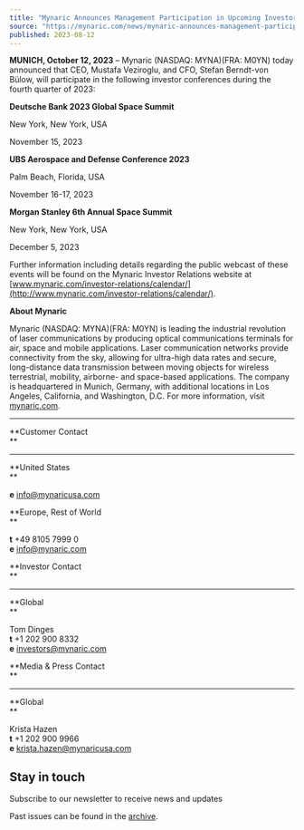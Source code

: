 ```yaml
---
title: "Mynaric Announces Management Participation in Upcoming Investor Conferences"
source: "https://mynaric.com/news/mynaric-announces-management-participation-in-upcoming-investor-conferences4q/"
published: 2023-08-12
---
```

**MUNICH, October 12, 2023** – Mynaric (NASDAQ: MYNA)(FRA: M0YN) today announced that CEO, Mustafa Veziroglu, and CFO, Stefan Berndt-von Bülow, will participate in the following investor conferences during the fourth quarter of 2023:

**Deutsche Bank 2023 Global Space Summit**

New York, New York, USA

November 15, 2023

**UBS Aerospace and Defense Conference 2023**

Palm Beach, Florida, USA

November 16-17, 2023

**Morgan Stanley 6th Annual Space Summit**

New York, New York, USA

December 5, 2023

Further information including details regarding the public webcast of these events will be found on the Mynaric Investor Relations website at [www.mynaric.com/investor-relations/calendar/](http://www.mynaric.com/investor-relations/calendar/).

**About Mynaric**

Mynaric (NASDAQ: MYNA)(FRA: M0YN) is leading the industrial revolution of laser communications by producing optical communications terminals for air, space and mobile applications. Laser communication networks provide connectivity from the sky, allowing for ultra-high data rates and secure, long-distance data transmission between moving objects for wireless terrestrial, mobility, airborne- and space-based applications. The company is headquartered in Munich, Germany, with additional locations in Los Angeles, California, and Washington, D.C. For more information, visit [mynaric.com](https://mynaric.com/).

---

**Customer Contact  
**

---

**United States  
**

**e** [info@mynaricusa.com](https://mynaric.com/news/mynaric-announces-management-participation-in-upcoming-investor-conferences4q/)

**Europe, Rest of World  
**

**t** +49 8105 7999 0  
**e** [info@mynaric.com](https://mynaric.com/news/mynaric-announces-management-participation-in-upcoming-investor-conferences4q/)

**Investor Contact  
**

---

**Global  
**

Tom Dinges  
**t** +1 202 900 8332  
**e** [investors@mynaric.com](https://mynaric.com/news/mynaric-announces-management-participation-in-upcoming-investor-conferences4q/)

**Media & Press Contact  
**

---

**Global  
**

Krista Hazen  
**t** +1 202 900 9966  
**e** [krista.hazen@mynaricusa.com](https://mynaric.com/news/mynaric-announces-management-participation-in-upcoming-investor-conferences4q/)

## Stay in touch

Subscribe to our newsletter to receive news and updates

Past issues can be found in the [archive](https://us17.campaign-archive.com/home/?u=7b919ac48d490499a79acff9f&id=aaebe0d6df).